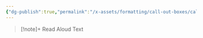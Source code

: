 ```yaml
---
{"dg-publish":true,"permalink":"/x-assets/formatting/call-out-boxes/call-out-read-aloud/"}
---
```



> [!note]+ Read Aloud
> Text